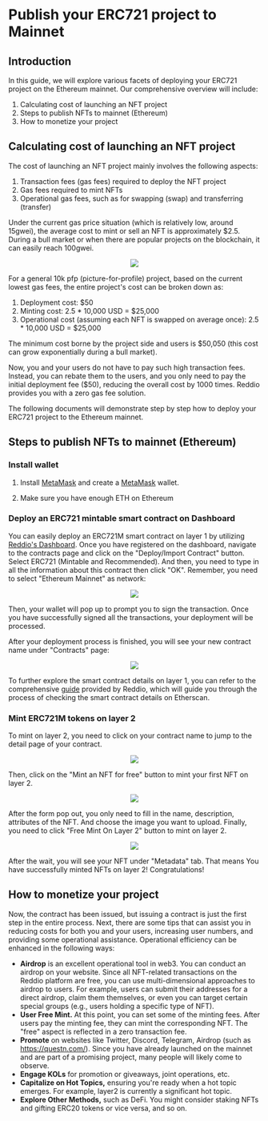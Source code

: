 # Publish your ERC721 project to Mainnet 

## Introduction

In this guide, we will explore various facets of deploying your ERC721 project on the Ethereum mainnet. Our comprehensive overview will include:

1. Calculating cost of launching an NFT project
2. Steps to publish NFTs to mainnet (Ethereum)
3. How to monetize your project

## Calculating cost of launching an NFT project

The cost of launching an NFT project mainly involves the following aspects:

1. Transaction fees (gas fees) required to deploy the NFT project
2. Gas fees required to mint NFTs
3. Operational gas fees, such as for swapping (swap) and transferring (transfer)

Under the current gas price situation (which is relatively low, around 15gwei), the average cost to mint or sell an NFT is approximately $2.5. During a bull market or when there are popular projects on the blockchain, it can easily reach 100gwei.

<p align="center">
  <img src="/mainnet_gas_fee.png"/>
</p>

For a general 10k pfp (picture-for-profile) project, based on the current lowest gas fees, the entire project's cost can be broken down as:

1. Deployment cost: $50
2. Minting cost: 2.5 * 10,000 USD = $25,000
3. Operational cost (assuming each NFT is swapped on average once): 2.5 * 10,000 USD = $25,000

The minimum cost borne by the project side and users is $50,050 (this cost can grow exponentially during a bull market).

Now, you and your users do not have to pay such high transaction fees. Instead, you can rebate them to the users, and you only need to pay the initial deployment fee ($50), reducing the overall cost by 1000 times. Reddio provides you with a zero gas fee solution.

The following documents will demonstrate step by step how to deploy your ERC721 project to the Ethereum mainnet.

## Steps to publish NFTs to mainnet (Ethereum)

### Install wallet

1. Install [MetaMask](https://metamask.io/) and create a [MetaMask](https://metamask.io/) wallet.

2. Make sure you have enough ETH on Ethereum

### Deploy an ERC721 mintable smart contract on Dashboard

You can easily deploy an ERC721M smart contract on layer 1 by utilizing [Reddio's Dashboard](https://dashboard.reddio.com/). Once you have registered on the dashboard, navigate to the contracts page and click on the "Deploy/Import Contract" button. Select ERC721 (Mintable and Recommended). And then, you need to type in all the information about this contract then click "OK". Remember, you need to select "Ethereum Mainnet" as network:

<p align="center">
  <img src="/deploy_mainnet.png"/>
</p>

Then, your wallet will pop up to prompt you to sign the transaction. Once you have successfully signed all the transactions, your deployment will be processed.

After your deployment process is finished, you will see your new contract name under "Contracts" page:

<p align="center">
  <img src="/deploy_mainnet_NFT.png"/>
</p>

To further explore the smart contract details on layer 1, you can refer to the comprehensive [guide](https://docs.reddio.com/guide/getting-started/check-your-eth-erc20-nft-balance.html#view-smart-contract-details-on-layer-1) provided by Reddio, which will guide you through the process of checking the smart contract details on Etherscan.

### Mint ERC721M tokens on layer 2

To mint on layer 2, you need to click on your contract name to jump to the detail page of your contract.

<p align="center">
  <img src="/new_deploy_mint.png"/>
</p>

Then, click on the "Mint an NFT for free" button to mint your first NFT on layer 2.

<p align="center">
  <img src="/new_deploy_free_mint.png"/>
</p>

After the form pop out, you only need to fill in the name, description, attributes of the NFT. And choose the image you want to upload. Finally, you need to click "Free Mint On Layer 2" button to mint on layer 2. 

<p align="center">
  <img src="/new_deploy_result.png"/>
</p>

After the wait, you will see your NFT under "Metadata" tab. That means You have successfully minted NFTs on layer 2! Congratulations!

## How to monetize your project

Now, the contract has been issued, but issuing a contract is just the first step in the entire process. Next, there are some tips that can assist you in reducing costs for both you and your users, increasing user numbers, and providing some operational assistance. Operational efficiency can be enhanced in the following ways:

- **Airdrop** is an excellent operational tool in web3. You can conduct an airdrop on your website. Since all NFT-related transactions on the Reddio platform are free, you can use multi-dimensional approaches to airdrop to users. For example, users can submit their addresses for a direct airdrop, claim them themselves, or even you can target certain special groups (e.g., users holding a specific type of NFT).
- **User Free Mint.** At this point, you can set some of the minting fees. After users pay the minting fee, they can mint the corresponding NFT. The "free" aspect is reflected in a zero transaction fee.
- **Promote** on websites like Twitter, Discord, Telegram, Airdrop (such as https://questn.com/). Since you have already launched on the mainnet and are part of a promising project, many people will likely come to observe.
- **Engage KOLs** for promotion or giveaways, joint operations, etc.
- **Capitalize on Hot Topics,** ensuring you're ready when a hot topic emerges. For example, layer2 is currently a significant hot topic.
- **Explore Other Methods,** such as DeFi. You might consider staking NFTs and gifting ERC20 tokens or vice versa, and so on.